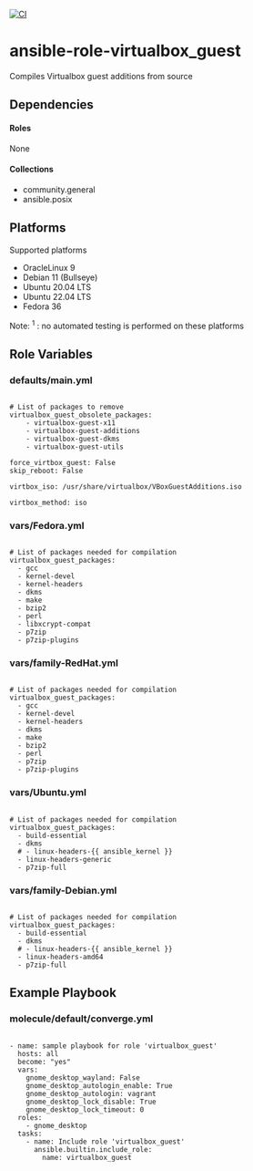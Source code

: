 [![CI](https://github.com/de-it-krachten/ansible-role-virtualbox_guest/workflows/CI/badge.svg?event=push)](https://github.com/de-it-krachten/ansible-role-virtualbox_guest/actions?query=workflow%3ACI)


# ansible-role-virtualbox_guest

Compiles Virtualbox guest additions from source



## Dependencies

#### Roles
None

#### Collections
- community.general
- ansible.posix

## Platforms

Supported platforms

- OracleLinux 9
- Debian 11 (Bullseye)
- Ubuntu 20.04 LTS
- Ubuntu 22.04 LTS
- Fedora 36

Note:
<sup>1</sup> : no automated testing is performed on these platforms

## Role Variables
### defaults/main.yml
<pre><code>
# List of packages to remove
virtualbox_guest_obsolete_packages:
    - virtualbox-guest-x11
    - virtualbox-guest-additions
    - virtualbox-guest-dkms
    - virtualbox-guest-utils

force_virtbox_guest: False
skip_reboot: False

virtbox_iso: /usr/share/virtualbox/VBoxGuestAdditions.iso

virtbox_method: iso
</pre></code>


### vars/Fedora.yml
<pre><code>
# List of packages needed for compilation
virtualbox_guest_packages:
  - gcc
  - kernel-devel
  - kernel-headers
  - dkms
  - make
  - bzip2
  - perl
  - libxcrypt-compat
  - p7zip
  - p7zip-plugins
</pre></code>

### vars/family-RedHat.yml
<pre><code>
# List of packages needed for compilation
virtualbox_guest_packages:
  - gcc
  - kernel-devel
  - kernel-headers
  - dkms
  - make
  - bzip2
  - perl
  - p7zip
  - p7zip-plugins
</pre></code>

### vars/Ubuntu.yml
<pre><code>
# List of packages needed for compilation
virtualbox_guest_packages:
  - build-essential
  - dkms
  # - linux-headers-{{ ansible_kernel }}
  - linux-headers-generic
  - p7zip-full
</pre></code>

### vars/family-Debian.yml
<pre><code>
# List of packages needed for compilation
virtualbox_guest_packages:
  - build-essential
  - dkms
  # - linux-headers-{{ ansible_kernel }}
  - linux-headers-amd64
  - p7zip-full
</pre></code>



## Example Playbook
### molecule/default/converge.yml
<pre><code>
- name: sample playbook for role 'virtualbox_guest'
  hosts: all
  become: "yes"
  vars:
    gnome_desktop_wayland: False
    gnome_desktop_autologin_enable: True
    gnome_desktop_autologin: vagrant
    gnome_desktop_lock_disable: True
    gnome_desktop_lock_timeout: 0
  roles:
    - gnome_desktop
  tasks:
    - name: Include role 'virtualbox_guest'
      ansible.builtin.include_role:
        name: virtualbox_guest
</pre></code>

